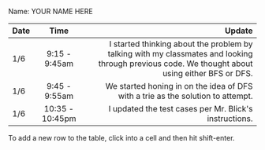 Name: YOUR NAME HERE

| Date |      Time       |                                                                                                                                          Update |
|:-----|:---------------:|------------------------------------------------------------------------------------------------------------------------------------------------:|
| 1/6  |  9:15 - 9:45am  | I started thinking about the problem by talking with my classmates and looking through previous code. We thought about using either BFS or DFS. |
| 1/6  |  9:45 - 9:55am  |                                                                 We started honing in on the idea of DFS with a trie as the solution to attempt. |
| 1/6  | 10:35 - 10:45pm |                                                                                          I updated the test cases per Mr. Blick's instructions. |


To add a new row to the table, click into a cell and then hit shift-enter.
